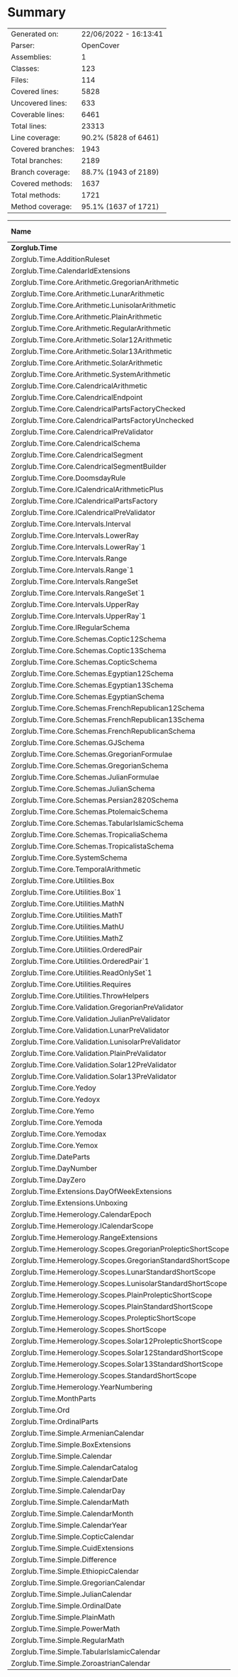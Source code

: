 ﻿# Summary
|||
|:---|:---|
| Generated on: | 22/06/2022 - 16:13:41 |
| Parser: | OpenCover |
| Assemblies: | 1 |
| Classes: | 123 |
| Files: | 114 |
| Covered lines: | 5828 |
| Uncovered lines: | 633 |
| Coverable lines: | 6461 |
| Total lines: | 23313 |
| Line coverage: | 90.2% (5828 of 6461) |
| Covered branches: | 1943 |
| Total branches: | 2189 |
| Branch coverage: | 88.7% (1943 of 2189) |
| Covered methods: | 1637 |
| Total methods: | 1721 |
| Method coverage: | 95.1% (1637 of 1721) |

|**Name**|**Covered**|**Uncovered**|**Coverable**|**Total**|**Line coverage**|**Covered**|**Total**|**Branch coverage**|**Covered**|**Total**|**Method coverage**|
|:---|---:|---:|---:|---:|---:|---:|---:|---:|---:|---:|---:|
|**Zorglub.Time**|**5828**|**633**|**6461**|**25842**|**90.2%**|**1943**|**2189**|**88.7%**|**1637**|**1721**|**95.1%**|
|Zorglub.Time.AdditionRuleset|14|0|14|121|100%|12|12|100%|4|4|100%|
|Zorglub.Time.CalendarIdExtensions|12|0|12|82|100%|10|10|100%|2|2|100%|
|Zorglub.Time.Core.Arithmetic.GregorianArithmetic|132|32|164|309|80.4%|64|78|82%|11|15|73.3%|
|Zorglub.Time.Core.Arithmetic.LunarArithmetic|132|32|164|303|80.4%|64|78|82%|11|15|73.3%|
|Zorglub.Time.Core.Arithmetic.LunisolarArithmetic|6|171|177|322|3.3%|0|86|0%|1|15|6.6%|
|Zorglub.Time.Core.Arithmetic.PlainArithmetic|87|46|133|267|65.4%|44|66|66.6%|11|15|73.3%|
|Zorglub.Time.Core.Arithmetic.RegularArithmetic|138|32|170|326|81.1%|67|82|81.7%|12|16|75%|
|Zorglub.Time.Core.Arithmetic.Solar12Arithmetic|64|9|73|146|87.6%|24|28|85.7%|5|6|83.3%|
|Zorglub.Time.Core.Arithmetic.Solar13Arithmetic|64|9|73|146|87.6%|24|28|85.7%|5|6|83.3%|
|Zorglub.Time.Core.Arithmetic.SolarArithmetic|72|23|95|198|75.7%|40|50|80%|7|10|70%|
|Zorglub.Time.Core.Arithmetic.SystemArithmetic|54|0|54|263|100%|17|17|100%|16|16|100%|
|Zorglub.Time.Core.CalendricalArithmetic|48|0|48|152|100%|8|8|100%|16|16|100%|
|Zorglub.Time.Core.CalendricalEndpoint|13|1|14|188|92.8%|7|16|43.7%|10|11|90.9%|
|Zorglub.Time.Core.CalendricalPartsFactoryChecked|54|4|58|142|93.1%|14|14|100%|13|14|92.8%|
|Zorglub.Time.Core.CalendricalPartsFactoryUnchecked|45|4|49|128|91.8%|2|2|100%|13|14|92.8%|
|Zorglub.Time.Core.CalendricalPreValidator|22|0|22|70|100%|18|18|100%|4|4|100%|
|Zorglub.Time.Core.CalendricalSchema|93|8|101|498|92%|36|36|100%|31|33|93.9%|
|Zorglub.Time.Core.CalendricalSegment|46|5|51|188|90.1%|0|0||10|11|90.9%|
|Zorglub.Time.Core.CalendricalSegmentBuilder|55|91|146|336|37.6%|12|40|30%|11|23|47.8%|
|Zorglub.Time.Core.DoomsdayRule|22|0|22|54|100%|4|4|100%|2|2|100%|
|Zorglub.Time.Core.ICalendricalArithmeticPlus|1|0|1|72|100%|0|0||1|1|100%|
|Zorglub.Time.Core.ICalendricalPartsFactory|3|0|3|139|100%|3|4|75%|1|1|100%|
|Zorglub.Time.Core.ICalendricalPreValidator|14|0|14|88|100%|9|9|100%|1|1|100%|
|Zorglub.Time.Core.Intervals.Interval|103|0|103|560|100%|66|66|100%|47|47|100%|
|Zorglub.Time.Core.Intervals.LowerRay|11|0|11|59|100%|4|4|100%|3|3|100%|
|Zorglub.Time.Core.Intervals.LowerRay`1|19|0|19|129|100%|2|2|100%|19|19|100%|
|Zorglub.Time.Core.Intervals.Range|36|0|36|187|100%|2|2|100%|15|15|100%|
|Zorglub.Time.Core.Intervals.Range`1|34|0|34|230|100%|18|18|100%|26|26|100%|
|Zorglub.Time.Core.Intervals.RangeSet|12|0|12|182|100%|0|0||4|4|100%|
|Zorglub.Time.Core.Intervals.RangeSet`1|19|0|19|182|100%|10|10|100%|10|10|100%|
|Zorglub.Time.Core.Intervals.UpperRay|11|0|11|56|100%|4|4|100%|3|3|100%|
|Zorglub.Time.Core.Intervals.UpperRay`1|19|0|19|120|100%|2|2|100%|19|19|100%|
|Zorglub.Time.Core.IRegularSchema|6|4|10|52|60%|0|0||3|4|75%|
|Zorglub.Time.Core.Schemas.Coptic12Schema|18|1|19|104|94.7%|2|2|100%|13|14|92.8%|
|Zorglub.Time.Core.Schemas.Coptic13Schema|19|1|20|112|95%|2|2|100%|14|15|93.3%|
|Zorglub.Time.Core.Schemas.CopticSchema|8|0|8|68|100%|0|0||5|5|100%|
|Zorglub.Time.Core.Schemas.Egyptian12Schema|17|1|18|107|94.4%|2|2|100%|12|13|92.3%|
|Zorglub.Time.Core.Schemas.Egyptian13Schema|18|1|19|112|94.7%|2|2|100%|13|14|92.8%|
|Zorglub.Time.Core.Schemas.EgyptianSchema|16|0|16|96|100%|0|0||12|12|100%|
|Zorglub.Time.Core.Schemas.FrenchRepublican12Schema|18|1|19|108|94.7%|2|2|100%|13|14|92.8%|
|Zorglub.Time.Core.Schemas.FrenchRepublican13Schema|19|1|20|116|95%|2|2|100%|14|15|93.3%|
|Zorglub.Time.Core.Schemas.FrenchRepublicanSchema|29|0|29|105|100%|10|10|100%|6|6|100%|
|Zorglub.Time.Core.Schemas.GJSchema|47|0|47|179|100%|22|22|100%|17|17|100%|
|Zorglub.Time.Core.Schemas.GregorianFormulae|119|0|119|298|100%|42|42|100%|21|21|100%|
|Zorglub.Time.Core.Schemas.GregorianSchema|47|0|47|160|100%|10|10|100%|8|8|100%|
|Zorglub.Time.Core.Schemas.JulianFormulae|47|0|47|141|100%|16|16|100%|11|11|100%|
|Zorglub.Time.Core.Schemas.JulianSchema|35|0|35|100|100%|4|4|100%|7|7|100%|
|Zorglub.Time.Core.Schemas.Persian2820Schema|48|1|49|236|97.9%|20|20|100%|19|20|95%|
|Zorglub.Time.Core.Schemas.PtolemaicSchema|48|0|48|161|100%|22|22|100%|18|18|100%|
|Zorglub.Time.Core.Schemas.TabularIslamicSchema|33|1|34|174|97%|14|14|100%|20|21|95.2%|
|Zorglub.Time.Core.Schemas.TropicaliaSchema|50|0|50|135|100%|22|22|100%|9|9|100%|
|Zorglub.Time.Core.Schemas.TropicalistaSchema|19|1|20|131|95%|4|4|100%|13|14|92.8%|
|Zorglub.Time.Core.SystemSchema|75|0|75|386|100%|8|8|100%|21|21|100%|
|Zorglub.Time.Core.TemporalArithmetic|25|0|25|238|100%|0|0||6|6|100%|
|Zorglub.Time.Core.Utilities.Box|10|0|10|158|100%|4|4|100%|3|3|100%|
|Zorglub.Time.Core.Utilities.Box`1|18|0|18|158|100%|2|2|100%|6|6|100%|
|Zorglub.Time.Core.Utilities.MathN|27|0|27|123|100%|4|4|100%|4|4|100%|
|Zorglub.Time.Core.Utilities.MathT|2|0|2|24|100%|4|4|100%|2|2|100%|
|Zorglub.Time.Core.Utilities.MathU|17|0|17|87|100%|4|4|100%|3|3|100%|
|Zorglub.Time.Core.Utilities.MathZ|101|0|101|450|100%|48|48|100%|13|13|100%|
|Zorglub.Time.Core.Utilities.OrderedPair|6|0|6|195|100%|0|0||2|2|100%|
|Zorglub.Time.Core.Utilities.OrderedPair`1|34|0|34|195|100%|10|10|100%|13|13|100%|
|Zorglub.Time.Core.Utilities.ReadOnlySet`1|18|0|18|107|100%|2|2|100%|12|12|100%|
|Zorglub.Time.Core.Utilities.Requires|13|0|13|68|100%|8|8|100%|3|3|100%|
|Zorglub.Time.Core.Utilities.ThrowHelpers|81|0|81|425|100%|12|12|100%|64|64|100%|
|Zorglub.Time.Core.Validation.GregorianPreValidator|41|0|41|100|100%|36|36|100%|7|7|100%|
|Zorglub.Time.Core.Validation.JulianPreValidator|41|0|41|100|100%|36|36|100%|7|7|100%|
|Zorglub.Time.Core.Validation.LunarPreValidator|26|0|26|66|100%|22|22|100%|4|4|100%|
|Zorglub.Time.Core.Validation.LunisolarPreValidator|27|0|27|67|100%|22|22|100%|4|4|100%|
|Zorglub.Time.Core.Validation.PlainPreValidator|24|0|24|66|100%|20|20|100%|4|4|100%|
|Zorglub.Time.Core.Validation.Solar12PreValidator|27|0|27|67|100%|22|22|100%|4|4|100%|
|Zorglub.Time.Core.Validation.Solar13PreValidator|27|0|27|67|100%|22|22|100%|4|4|100%|
|Zorglub.Time.Core.Yedoy|60|0|60|324|100%|14|14|100%|25|25|100%|
|Zorglub.Time.Core.Yedoyx|69|0|69|289|100%|22|22|100%|21|21|100%|
|Zorglub.Time.Core.Yemo|77|0|77|355|100%|20|20|100%|28|28|100%|
|Zorglub.Time.Core.Yemoda|94|0|94|535|100%|20|20|100%|32|32|100%|
|Zorglub.Time.Core.Yemodax|83|0|83|363|100%|26|26|100%|23|23|100%|
|Zorglub.Time.Core.Yemox|79|0|79|309|100%|24|24|100%|22|22|100%|
|Zorglub.Time.DateParts|33|0|33|167|100%|10|10|100%|18|18|100%|
|Zorglub.Time.DayNumber|181|0|181|774|100%|48|48|100%|55|55|100%|
|Zorglub.Time.DayZero|3|0|3|36|100%|0|0||1|1|100%|
|Zorglub.Time.Extensions.DayOfWeekExtensions|4|0|4|24|100%|2|2|100%|1|1|100%|
|Zorglub.Time.Extensions.Unboxing|14|0|14|58|100%|4|4|100%|2|2|100%|
|Zorglub.Time.Hemerology.CalendarEpoch|12|0|12|123|100%|0|0||12|12|100%|
|Zorglub.Time.Hemerology.ICalendarScope|2|0|2|122|100%|0|0||2|2|100%|
|Zorglub.Time.Hemerology.RangeExtensions|10|0|10|40|100%|8|8|100%|2|2|100%|
|Zorglub.Time.Hemerology.Scopes.GregorianProlepticShortScope|83|0|83|188|100%|72|72|100%|11|11|100%|
|Zorglub.Time.Hemerology.Scopes.GregorianStandardShortScope|83|0|83|191|100%|72|72|100%|11|11|100%|
|Zorglub.Time.Hemerology.Scopes.LunarStandardShortScope|38|0|38|85|100%|34|34|100%|4|4|100%|
|Zorglub.Time.Hemerology.Scopes.LunisolarStandardShortScope|37|0|37|84|100%|34|34|100%|4|4|100%|
|Zorglub.Time.Hemerology.Scopes.PlainProlepticShortScope|23|0|23|71|100%|12|12|100%|4|4|100%|
|Zorglub.Time.Hemerology.Scopes.PlainStandardShortScope|33|0|33|86|100%|30|30|100%|4|4|100%|
|Zorglub.Time.Hemerology.Scopes.ProlepticShortScope|28|0|28|85|100%|16|16|100%|7|7|100%|
|Zorglub.Time.Hemerology.Scopes.ShortScope|16|0|16|84|100%|2|2|100%|5|5|100%|
|Zorglub.Time.Hemerology.Scopes.Solar12ProlepticShortScope|38|0|38|81|100%|34|34|100%|4|4|100%|
|Zorglub.Time.Hemerology.Scopes.Solar12StandardShortScope|38|0|38|83|100%|34|34|100%|4|4|100%|
|Zorglub.Time.Hemerology.Scopes.Solar13StandardShortScope|38|0|38|83|100%|34|34|100%|4|4|100%|
|Zorglub.Time.Hemerology.Scopes.StandardShortScope|31|0|31|88|100%|19|19|100%|7|7|100%|
|Zorglub.Time.Hemerology.YearNumbering|24|0|24|193|100%|0|0||18|18|100%|
|Zorglub.Time.MonthParts|29|0|29|145|100%|6|6|100%|17|17|100%|
|Zorglub.Time.Ord|61|0|61|330|100%|30|30|100%|35|35|100%|
|Zorglub.Time.OrdinalParts|29|0|29|147|100%|6|6|100%|17|17|100%|
|Zorglub.Time.Simple.ArmenianCalendar|13|0|13|301|100%|0|0||4|4|100%|
|Zorglub.Time.Simple.BoxExtensions|21|0|21|92|100%|6|6|100%|3|3|100%|
|Zorglub.Time.Simple.Calendar|247|0|247|797|100%|38|38|100%|61|61|100%|
|Zorglub.Time.Simple.CalendarCatalog|156|17|173|617|90.1%|29|44|65.9%|21|21|100%|
|Zorglub.Time.Simple.CalendarDate|239|0|239|728|100%|32|32|100%|72|72|100%|
|Zorglub.Time.Simple.CalendarDay|193|0|193|658|100%|32|32|100%|66|66|100%|
|Zorglub.Time.Simple.CalendarMath|144|5|149|444|96.6%|30|32|93.7%|20|21|95.2%|
|Zorglub.Time.Simple.CalendarMonth|168|0|168|681|100%|20|20|100%|58|58|100%|
|Zorglub.Time.Simple.CalendarYear|145|0|145|752|100%|20|20|100%|52|52|100%|
|Zorglub.Time.Simple.CopticCalendar|13|0|13|301|100%|0|0||4|4|100%|
|Zorglub.Time.Simple.CuidExtensions|1|0|1|108|100%|0|0||1|1|100%|
|Zorglub.Time.Simple.Difference|0|65|65|227|0%|0|2|0%|0|12|0%|
|Zorglub.Time.Simple.EthiopicCalendar|13|0|13|301|100%|0|0||4|4|100%|
|Zorglub.Time.Simple.GregorianCalendar|19|0|19|301|100%|0|0||4|4|100%|
|Zorglub.Time.Simple.JulianCalendar|19|0|19|301|100%|0|0||4|4|100%|
|Zorglub.Time.Simple.OrdinalDate|233|0|233|666|100%|30|30|100%|69|69|100%|
|Zorglub.Time.Simple.PlainMath|33|0|33|87|100%|0|0||5|5|100%|
|Zorglub.Time.Simple.PowerMath|0|66|66|140|0%|0|20|0%|0|8|0%|
|Zorglub.Time.Simple.RegularMath|45|0|45|110|100%|2|2|100%|5|5|100%|
|Zorglub.Time.Simple.TabularIslamicCalendar|7|0|7|301|100%|0|0||2|2|100%|
|Zorglub.Time.Simple.ZoroastrianCalendar|13|0|13|301|100%|0|0||4|4|100%|
